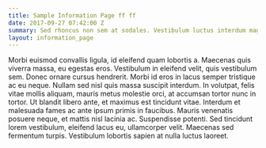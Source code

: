 ```yaml
---
title: Sample Information Page ff ff
date: 2017-09-27 07:42:00 Z
summary: Sed rhoncus non sem at sodales. Vestibulum luctus interdum magna congue cursus. Suspendisse eu sodales nisi, in vestibulum magna. Maecenas hendrerit, nibh sit amet lacinia ullamcorper, mauris nunc finibus est, vitae finibus eros dui eu justo. 
layout: information_page
---
```



Morbi euismod convallis ligula, id eleifend quam lobortis a. Maecenas quis viverra massa, eu egestas eros. Vestibulum in eleifend velit, quis vestibulum sem. Donec ornare cursus hendrerit. Morbi id eros in lacus semper tristique ac eu neque. Nullam sed nisl quis massa suscipit interdum. In volutpat, felis vitae mollis aliquam, mauris metus molestie orci, at accumsan tortor nunc in tortor. Ut blandit libero ante, et maximus est tincidunt vitae. Interdum et malesuada fames ac ante ipsum primis in faucibus. Mauris venenatis posuere neque, et mattis nisl lacinia ac. Suspendisse potenti. Sed tincidunt lorem vestibulum, eleifend lacus eu, ullamcorper velit. Maecenas sed fermentum turpis. Vestibulum lobortis sapien at nulla luctus laoreet.
